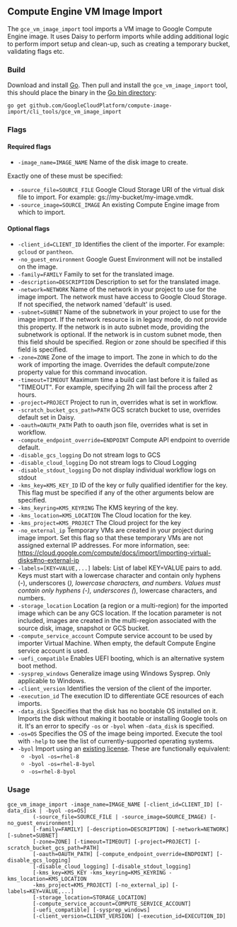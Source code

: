 ## Compute Engine VM Image Import

The `gce_vm_image_import` tool imports a VM image to Google Compute Engine
image. It uses Daisy to perform imports while adding additional logic to perform
import setup and clean-up, such as creating a temporary bucket, validating
flags etc.  

### Build
Download and install [Go](https://golang.org/doc/install). Then pull and 
install the `gce_vm_image_import` tool, this should place the binary in the 
[Go bin directory](https://golang.org/doc/code.html#GOPATH):

```
go get github.com/GoogleCloudPlatform/compute-image-import/cli_tools/gce_vm_image_import
```

### Flags

#### Required flags
+ `-image_name=IMAGE_NAME` Name of the disk image to create.
  
Exactly one of these must be specified:
+ `-source_file=SOURCE_FILE` Google Cloud Storage URI of the virtual disk file
  to import. For example: gs://my-bucket/my-image.vmdk.
+ `-source_image=SOURCE_IMAGE` An existing Compute Engine image from which to 
  import.

#### Optional flags  
+ `-client_id=CLIENT_ID` Identifies the client of the importer. For example: `gcloud` or
  `pantheon`.
+ `-no_guest_environment` Google Guest Environment will not be installed on the image.
+ `-family=FAMILY` Family to set for the translated image.
+ `-description=DESCRIPTION` Description to set for the translated image.
+ `-network=NETWORK` Name of the network in your project to use for the image import. The network 
  must have access to Google Cloud Storage. If not specified, the  network named 'default' is used.
+ `-subnet=SUBNET` Name of the subnetwork in your project to use for the image import. If the 
  network resource is in legacy mode, do not provide this property. If the network is in auto subnet 
  mode, providing the subnetwork is optional. If the network is in custom subnet mode, then this 
  field should be specified. Region or zone should be specified if this field is specified.
+ `-zone=ZONE` Zone of the image to import. The zone in which to do the work of
  importing the image. Overrides the default compute/zone property value for
  this command invocation.  
+ `-timeout=TIMEOUT` Maximum time a build can last before it is failed as "TIMEOUT". For example,
  specifying 2h will fail the process after 2 hours.
+ `-project=PROJECT` Project to run in, overrides what is set in workflow.
+ `-scratch_bucket_gcs_path=PATH` GCS scratch bucket to use, overrides default set in Daisy.
+ `-oauth=OAUTH_PATH` Path to oauth json file, overrides what is set in workflow.
+ `-compute_endpoint_override=ENDPOINT` Compute API endpoint to override default.
+ `-disable_gcs_logging` Do not stream logs to GCS
+ `-disable_cloud_logging` Do not stream logs to Cloud Logging
+ `-disable_stdout_logging` Do not display individual workflow logs on stdout
+ `-kms_key=KMS_KEY_ID` ID of the key or fully qualified identifier for the key. This flag
  must be specified if any of the other arguments below are specified.
+ `-kms_keyring=KMS_KEYRING` The KMS keyring of the key.
+ `-kms_location=KMS_LOCATION` The Cloud location for the key.
+ `-kms_project=KMS_PROJECT` The Cloud project for the key
+ `-no_external_ip` Temporary VMs are created in your project during image import. 
  Set this flag so that these temporary VMs are not assigned external IP addresses. 
  For more information, see: https://cloud.google.com/compute/docs/import/importing-virtual-disks#no-external-ip
+ `-labels=[KEY=VALUE,...]` labels: List of label KEY=VALUE pairs to add. Keys must start with a
  lowercase character and contain only hyphens (-), underscores (_), lowercase characters, and 
  numbers. Values must contain only hyphens (-), underscores (_), lowercase characters, and numbers.
+ `-storage_location` Location (a region or a multi-region) for the imported
  image which can be any GCS location. If the location parameter is not included, 
  images are created in the multi-region associated with the source disk, image,
  snapshot or GCS bucket.  
+ `-compute_service_account` Compute service account to be used by importer 
  Virtual Machine. When empty, the default Compute Engine service account is used.
+ `-uefi_compatible` Enables UEFI booting, which is an alternative system boot method. 
+ `-sysprep_windows` Generalize image using Windows Sysprep. Only applicable to Windows.
+ `-client_version` Identifies the version of the client of the importer.
+ `-execution_id` The execution ID to differentiate GCE resources of each imports.
+ `-data_disk` Specifies that the disk has no bootable OS installed on it.
    Imports the disk without making it bootable or installing Google tools on it.
    It's an error to specify `-os` or `-byol` when `-data_disk` is specified.
+ `-os=OS` Specifies the OS of the image being imported. Execute the tool with `-help` to
  see the list of currently-supported operating systems.
+ `-byol` Import using an [existing license](https://cloud.google.com/compute/docs/nodes/bringing-your-own-licenses).
  These are functionally equivalent:
  * `-byol -os=rhel-8`
  * `-byol -os=rhel-8-byol`
  * `-os=rhel-8-byol`
  
### Usage

```
gce_vm_image_import -image_name=IMAGE_NAME [-client_id=CLIENT_ID] [-data_disk | -byol -os=OS]
        (-source_file=SOURCE_FILE | -source_image=SOURCE_IMAGE) [-no_guest_environment] 
        [-family=FAMILY] [-description=DESCRIPTION] [-network=NETWORK] [-subnet=SUBNET]
        [-zone=ZONE] [-timeout=TIMEOUT] [-project=PROJECT] [-scratch_bucket_gcs_path=PATH]
        [-oauth=OAUTH_PATH] [-compute_endpoint_override=ENDPOINT] [-disable_gcs_logging]
        [-disable_cloud_logging] [-disable_stdout_logging]
        [-kms_key=KMS_KEY -kms_keyring=KMS_KEYRING -kms_location=KMS_LOCATION
        -kms_project=KMS_PROJECT] [-no_external_ip] [-labels=KEY=VALUE,...] 
        [-storage_location=STORAGE_LOCATION]
        [-compute_service_account=COMPUTE_SERVICE_ACCOUNT] 
        [-uefi_compatible] [-sysprep_windows]
        [-client_version=CLIENT_VERSION] [-execution_id=EXECUTION_ID]
```
